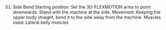 31. Side Bend
Starting position: Set the 3D-FLEXMOTION arms to point downwards. Stand with
the machine at the side.
Movement: Keeping the upper body straight, bend it to the side away from the
machine.
Muscles used: Lateral belly muscles